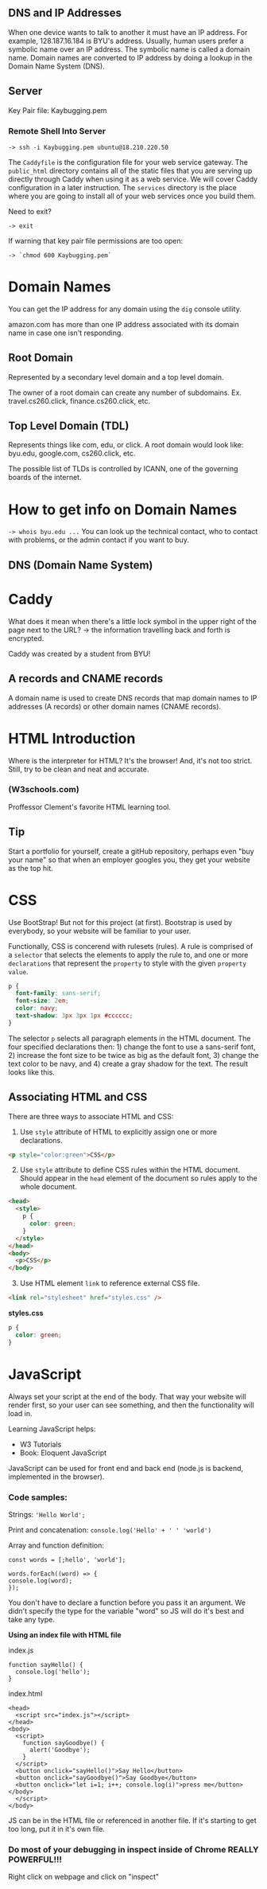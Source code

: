 ## DNS and IP Addresses
When one device wants to talk to another it must have an IP address. For example, 128.187.16.184 is BYU's address. Usually, human users prefer a symbolic name over an IP address. The symbolic name is called a domain name. Domain names are converted to IP address by doing a lookup in the Domain Name System (DNS).
## Server
Key Pair file: Kaybugging.pem
### Remote Shell Into Server
```
-> ssh -i Kaybugging.pem ubuntu@18.210.220.50
```
The `Caddyfile` is the configuration file for your web service gateway. The `public_html` directory contains all of the static files that you are serving up directly through Caddy when using it as a web service. We will cover Caddy configuration in a later instruction. The `services` directory is the place where you are going to install all of your web services once you build them.

Need to exit?
```
-> exit
```
If warning that key pair file permissions are too open:
```
-> `chmod 600 Kaybugging.pem`
```
# Domain Names
You can get the IP address for any domain using the `dig` console utility.

amazon.com has more than one IP address associated with its domain name in case one isn't responding.

## Root Domain
Represented by a secondary level domain and a top level domain.

The owner of a root domain can create any number of subdomains. Ex. travel.cs260.click, finance.cs260.click, etc.
## Top Level Domain (TDL)
Represents things like com, edu, or click. A root domain would look like: byu.edu, google.com, cs260.click, etc.

The possible list of TLDs is controlled by ICANN, one of the governing boards of the internet.

# How to get info on Domain Names
`-> whois byu.edu
...`
You can look up the technical contact, who to contact with problems, or the admin contact if you want to buy.
## DNS (Domain Name System)

# Caddy
What does it mean when there's a little lock symbol in the upper right of the page next to the URL? -> the information travelling back and forth is encrypted.

Caddy was created by a student from BYU!
## A records and CNAME records
A domain name is used to create DNS records that map domain names to IP addresses (A records) or other domain names (CNAME records).

# HTML Introduction
Where is the interpreter for HTML? It's the browser! And, it's not too strict. Still, try to be clean and neat and accurate.
### (W3schools.com)
Proffessor Clement's favorite HTML learning tool.
## Tip
Start a portfolio for yourself, create a gitHub repository, perhaps even "buy your name" so that when an employer googles you, they get your website as the top hit.

# CSS
Use BootStrap! But not for this project (at first). Bootstrap is used by everybody, so your website will be familiar to your user.

Functionally, CSS is concerend with rulesets (rules). A rule is comprised of a `selector` that selects the elements to apply the rule to, and one or more `declarations` that represent the `property` to style with the given `property value`.

```css
p {
  font-family: sans-serif;
  font-size: 2em;
  color: navy;
  text-shadow: 3px 3px 1px #cccccc;
}
```

The selector `p` selects all paragraph elements in the HTML document. The four specified declarations then: 1) change the font to use a sans-serif font, 2) increase the font size to be twice as big as the default font, 3) change the text color to be navy, and 4) create a gray shadow for the text. The result looks like this.

## Associating HTML and CSS
There are three ways to associate HTML and CSS: 

1. Use `style` attribute of HTML to explicitly assign one or more declarations.

```html
<p style="color:green">CSS</p>
```

2. Use `style` attribute to define CSS rules within the HTML document. Should appear in the `head` element of the document so rules apply to the whole document.

```html
<head>
  <style>
    p {
      color: green;
    }
  </style>
</head>
<body>
  <p>CSS</p>
</body>
```

3. Use HTML element `link` to reference external CSS file.

```html
<link rel="stylesheet" href="styles.css" />
```

**styles.css**

```css
p {
  color: green;
}
```

# JavaScript
Always set your script at the end of the body. That way your website will render first, so your user can see something, and then the functionality will load in.

Learning JavaScript helps:
- W3 Tutorials
- Book: Eloquent JavaScript

JavaScript can be used for front end and back end (node.js is backend, implemented in the browser).

### Code samples:

Strings: `'Hello World';`

Print and concatenation: `console.log('Hello' + ' ' 'world')`

Array and function definition: 

```
const words = [;hello', 'world'];

words.forEach((word) => {
console.log(word);
});
```

You don't have to declare a function before you pass it an argument. We didn't specify the type for the variable "word" so JS will do it's best and take any type.

**Using an index file with HTML file**

index.js

```
function sayHello() {
  console.log('hello');
}
```

index.html

```
<head>
  <script src="index.js"></script>
</head>
<body>
  <script>
    function sayGoodbye() {
      alert('Goodbye');
    }
  </script>
  <button onclick="sayHello()">Say Hello</button>
  <button onclick="sayGoodbye()">Say Goodbye</button>
  <button onclick="let i=1; i++; console.log(i)">press me</button>
</body>
  </script>
</body>
```

JS can be in the HTML file or referenced in another file. If it's starting to get too long, put it in it's own file.

### Do most of your debugging in inspect inside of Chrome REALLY POWERFUL!!!
Right click on webpage and click on "inspect"
